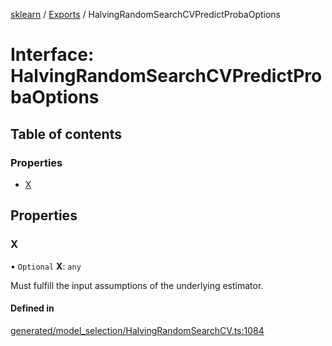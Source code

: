 [sklearn](../readme.md) / [Exports](../modules.md) / HalvingRandomSearchCVPredictProbaOptions

# Interface: HalvingRandomSearchCVPredictProbaOptions

## Table of contents

### Properties

- [X](HalvingRandomSearchCVPredictProbaOptions.md#x)

## Properties

### X

• `Optional` **X**: `any`

Must fulfill the input assumptions of the underlying estimator.

#### Defined in

[generated/model_selection/HalvingRandomSearchCV.ts:1084](https://github.com/transitive-bullshit/scikit-learn-ts/blob/367336a/packages/sklearn/src/generated/model_selection/HalvingRandomSearchCV.ts#L1084)
